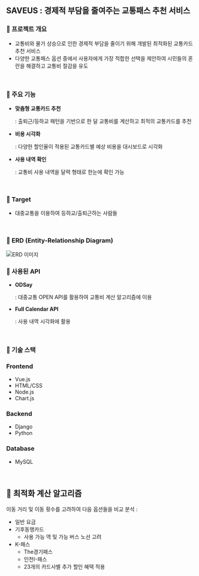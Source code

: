 ## SAVEUS : 경제적 부담을 줄여주는 교통패스 추천 서비스

### 📌 프로젝트 개요

- 교통비와 물가 상승으로 인한 경제적 부담을 줄이기 위해 개발된 최적화된 교통카드 추천 서비스 
- 다양한 교통패스 옵션 중에서 사용자에게 가장 적합한 선택을 제안하여 시민들의 혼란을 해결하고 교통비 절감을 유도
<br>

### 📌 주요 기능

- **맞춤형 교통카드 추천**
  
  : 출퇴근/등하교 패턴을 기반으로 한 달 교통비를 계산하고 최적의 교통카드를 추천
- **비용 시각화**

  : 다양한 할인율이 적용된 교통카드별 예상 비용을 대시보드로 시각화
- **사용 내역 확인**

  : 교통비 사용 내역을 달력 형태로 한눈에 확인 가능
<br>
  
### 📌 Target

- 대중교통을 이용하여 등하교/출퇴근하는 사람들
<br>

### 📌 ERD (Entity-Relationship Diagram)

![ERD 이미지](images/erd.png)
<br>

### 📌 사용된 API

- **ODSay**
  
  : 대중교통 OPEN API를 활용하여 교통비 계산 알고리즘에 이용
- **Full Calendar API**

  : 사용 내역 시각화에 활용
<br>

### 📌 기술 스택

### Frontend
- Vue.js
- HTML/CSS
- Node.js
- Chart.js

### Backend
- Django
- Python

### Database
- MySQL
<br>

## 📌 최적화 계산 알고리즘

이동 거리 및 이동 횟수를 고려하여 다음 옵션들을 비교 분석 :

- 일반 요금
- 기후동행카드
  - 사용 가능 역 및 가능 버스 노선 고려
- K-패스
  - The경기패스
  - 인천I-패스
  - 23개의 카드사별 추가 할인 혜택 적용
<br>

